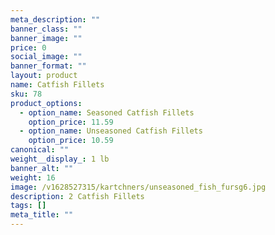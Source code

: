 ```yaml
---
meta_description: ""
banner_class: ""
banner_image: ""
price: 0
social_image: ""
banner_format: ""
layout: product
name: Catfish Fillets
sku: 78
product_options:
  - option_name: Seasoned Catfish Fillets
    option_price: 11.59
  - option_name: Unseasoned Catfish Fillets
    option_price: 10.59
canonical: ""
weight__display_: 1 lb
banner_alt: ""
weight: 16
image: /v1628527315/kartchners/unseasoned_fish_fursg6.jpg
description: 2 Catfish Fillets
tags: []
meta_title: ""
---
```

